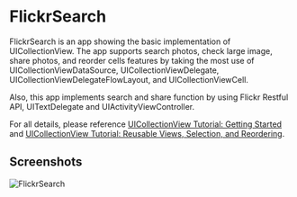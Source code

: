 FlickrSearch
==========

FlickrSearch is an app showing the basic implementation of UICollectionView. The app supports search photos, check large image, share photos, and reorder cells features by taking the most use of UICollectionViewDataSource, UICollectionViewDelegate,  UICollectionViewDelegateFlowLayout, and  UICollectionViewCell. 

Also, this app implements search and share function by using Flickr Restful API, UITextDelegate and UIActivityViewController. 

For all details, please reference [UICollectionView Tutorial: Getting Started](https://www.raywenderlich.com/136159/uicollectionview-tutorial-getting-started) and [UICollectionView Tutorial: Reusable Views, Selection, and Reordering](https://www.raywenderlich.com/136161/uicollectionview-tutorial-reusable-views-selection-reordering).

## Screenshots
![FlickrSearch](./FlickrSearch.gif)
